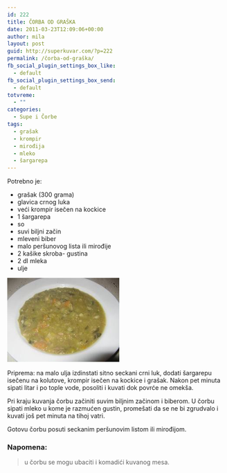 ```yaml
---
id: 222
title: ČORBA OD GRAŠKA
date: 2011-03-23T12:09:06+00:00
author: mila
layout: post
guid: http://superkuvar.com/?p=222
permalink: /čorba-od-graška/
fb_social_plugin_settings_box_like:
  - default
fb_social_plugin_settings_box_send:
  - default
totvreme:
  - ""
categories:
  - Supe i Čorbe
tags:
  - grašak
  - krompir
  - mirođija
  - mleko
  - šargarepa
---
```

Potrebno je:

  * grašak (300 grama)
  * glavica crnog luka
  * veći krompir isečen na kockice
  * 1 šargarepa
  * so
  * suvi biljni začin
  * mleveni biber
  * malo peršunovog lista ili mirođije
  * 2 kašike skroba- gustina
  * 2 dl mleka
  * ulje

<img class="alignnone size-full wp-image-759" title="grasakcorba" src="/wp-content/uploads/2011/03/grasakcorba.jpg" alt="" width="259" height="194" /> 

Priprema: na malo ulja izdinstati sitno seckani crni luk, dodati šargarepu isečenu na kolutove, krompir isečen na kockice i grašak. Nakon pet minuta sipati litar i po tople vode, posoliti i kuvati dok povrće ne omekša.

Pri kraju kuvanja čorbu začiniti suvim biljnim začinom i biberom. U čorbu sipati mleko u kome je razmućen gustin, promešati da se ne bi zgrudvalo i kuvati još pet minuta na tihoj vatri.

Gotovu čorbu posuti  seckanim peršunovim listom ili mirođijom.

### Napomena:
> u čorbu se mogu ubaciti i komadići kuvanog mesa.
